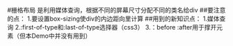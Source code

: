 #栅格布局
是利用媒体查询，根据不同的屏幕尺寸分配不同的类名给div
##要注意的点：
1.要设置box-sizing使div的内边距向里计算
##用到的新知识点：
1.媒体查询
2.:first-of-type和:last-of-type选择器（css3）
3.：before :after用于撑开元素（但本Demo中并没有用到）
